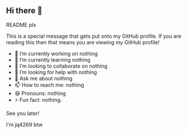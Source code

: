 ## Hi there 👋

README pls

This is a special message that gets put onto my GitHub profile. If you are reading this then that means you are viewing my GitHub profile!

- 🔭 I’m currently working on nothing
- 🌱 I’m currently learning nothing
- 👯 I’m looking to collaborate on nothing
- 🤔 I’m looking for help with nothing
- 💬 Ask me about nothing
- 📫 How to reach me: nothing
- 😄 Pronouns: nothing
- ⚡ Fun fact: nothing.

See you later!



I'm jq4269 btw
